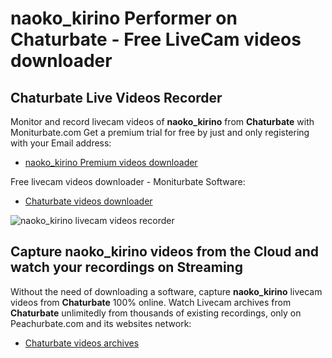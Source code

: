 # naoko_kirino Performer on Chaturbate - Free LiveCam videos downloader

## Chaturbate Live Videos Recorder

Monitor and record livecam videos of **naoko_kirino** from **Chaturbate** with Moniturbate.com
Get a premium trial for free by just and only registering with your Email address:
* [naoko_kirino Premium videos downloader](https://moniturbate.com/request-demo-licence-key.html)

Free livecam videos downloader - Moniturbate Software:
* [Chaturbate videos downloader](https://moniturbate.com/moniturbate-download-software.html)

![naoko_kirino livecam videos recorder](https://peachurnet.com/templates/moniturbate-software.png)


## Capture naoko_kirino videos from the Cloud and watch your recordings on Streaming

Without the need of downloading a software, capture **naoko_kirino** livecam videos from **Chaturbate** 100% online.
Watch Livecam archives from **Chaturbate** unlimitedly from thousands of existing recordings, only on Peachurbate.com and its websites network:
* [Chaturbate videos archives](https://peachurnet.com/)